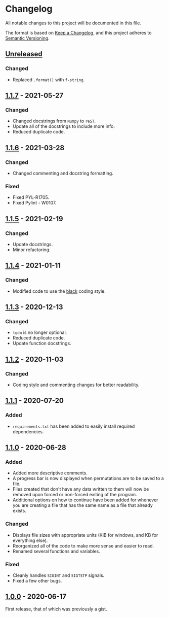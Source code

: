 # Changelog

All notable changes to this project will be documented in this file.

The format is based on [Keep a Changelog](https://keepachangelog.com/en/1.0.0/), and this project adheres to [Semantic Versioning](https://semver.org/spec/v2.0.0.html).

## [Unreleased]

### Changed

- Replaced `.format()` with `f-string`.

## [1.1.7] - 2021-05-27

### Changed

- Changed docstrings from `Numpy` to `reST`.
- Update all of the docstrings to include more info.
- Reduced duplicate code.

## [1.1.6] - 2021-03-28

### Changed

- Changed commenting and docstring formatting.

### Fixed

- Fixed PYL-R1705.
- Fixed Pylint - W0107.

## [1.1.5] - 2021-02-19


### Changed

- Update docstrings.
- Minor refactoring.

## [1.1.4] - 2021-01-11

### Changed

- Modified code to use the [black](https://github.com/psf/black) coding style.

## [1.1.3] - 2020-12-13

### Changed

- `tqdm` is no longer optional.
- Reduced duplicate code.
- Update function docstrings.

## [1.1.2] - 2020-11-03

### Changed

- Coding style and commenting changes for better readability.

## [1.1.1] - 2020-07-20

### Added

- `requirements.txt` has been added to easily install required dependencies.

## [1.1.0] - 2020-06-28

### Added

- Added more descriptive comments.
- A progress bar is now displayed when permutations are to be saved to a file.
- Files created that don't have any data written to them will now be removed upon forced or non-forced exiting of the program.
- Additional options on how to continue have been added for whenever you are creating a file that has the same name as a file that already exists.

### Changed

- Displays file sizes with appropriate units (KiB for windows, and KB for everything else).
- Reorganized all of the code to make more sense and easier to read.
- Renamed several functions and variables.

### Fixed

- Cleanly handles `SIGINT` and `SIGTSTP` signals.
- Fixed a few other bugs.

## [1.0.0] - 2020-06-17

First release, that of which was previously a gist.

[unreleased]: https://github.com/StrangeRanger/string-permutation/compare/v1.1.7...HEAD
[1.1.7]: https://github.com/StrangeRanger/string-permutation/releases/tag/v1.1.7
[1.1.6]: https://github.com/StrangeRanger/string-permutation/releases/tag/v1.1.6
[1.1.5]: https://github.com/StrangeRanger/string-permutation/releases/tag/v1.1.5
[1.1.4]: https://github.com/StrangeRanger/string-permutation/releases/tag/v1.1.4
[1.1.3]: https://github.com/StrangeRanger/string-permutation/releases/tag/v1.1.3
[1.1.2]: https://github.com/StrangeRanger/string-permutation/releases/tag/v1.1.2
[1.1.1]: https://github.com/StrangeRanger/string-permutation/releases/tag/v1.1.1
[1.1.0]: https://github.com/StrangeRanger/string-permutation/releases/tag/v1.1.0
[1.0.0]: https://github.com/StrangeRanger/string-permutation/releases/tag/v1.0.0
